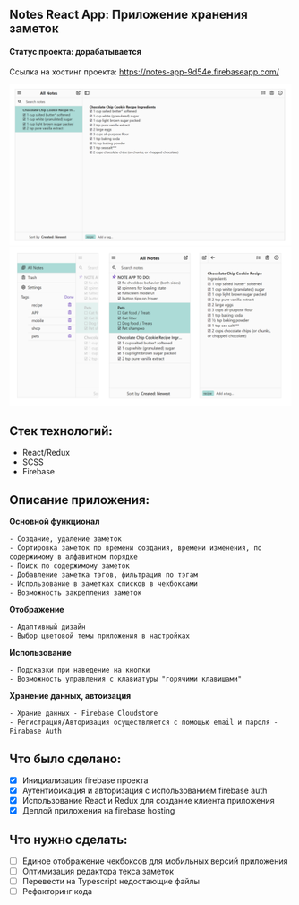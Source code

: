 ## Notes React App: Приложение хранения заметок
#### Статус проекта: дорабатывается

Ссылка на хостинг проекта: https://notes-app-9d54e.firebaseapp.com/

![Desktop](app.png "Desktop")
![Mobile](mobile.png "Mobile")

## Стек технологий:
- React/Redux
- SCSS
- Firebase

## Описание приложения:

**Основной функционал**
```
- Создание, удаление заметок
- Сортировка заметок по времени создания, времени изменения, по содержимому в алфавитном порядке
- Поиск по содержимому заметок
- Добавление заметка тэгов, фильтрация по тэгам
- Использование в заметках списков в чекбоксами
- Возможность закрепления заметок
```
**Отображение**
```
- Адаптивный дизайн
- Выбор цветовой темы приложения в настройках
```
**Использование**
```
- Подсказки при наведение на кнопки
- Возможность управления с клавиатуры "горячими клавишами"

```
**Хранение данных, автоизация**
```
- Храние данных - Firebase Cloudstore
- Регистрация/Авторизация осуществляется с помощью email и пароля - Firabase Auth
```
## Что было сделано:

- [x] Инициализация firebase проекта
- [x] Аутентификация и авторизация с использованием firebase auth
- [x] Использование React и Redux для создание клиента приложения
- [x] Деплой приложения на firebase hosting

## Что нужно сделать:

- [ ] Единое отображение чекбоксов для мобильных версий приложения
- [ ] Оптимизация редактора текса заметок
- [ ] Перевести на Typescript недостающие файлы
- [ ] Рефакторинг  кода
